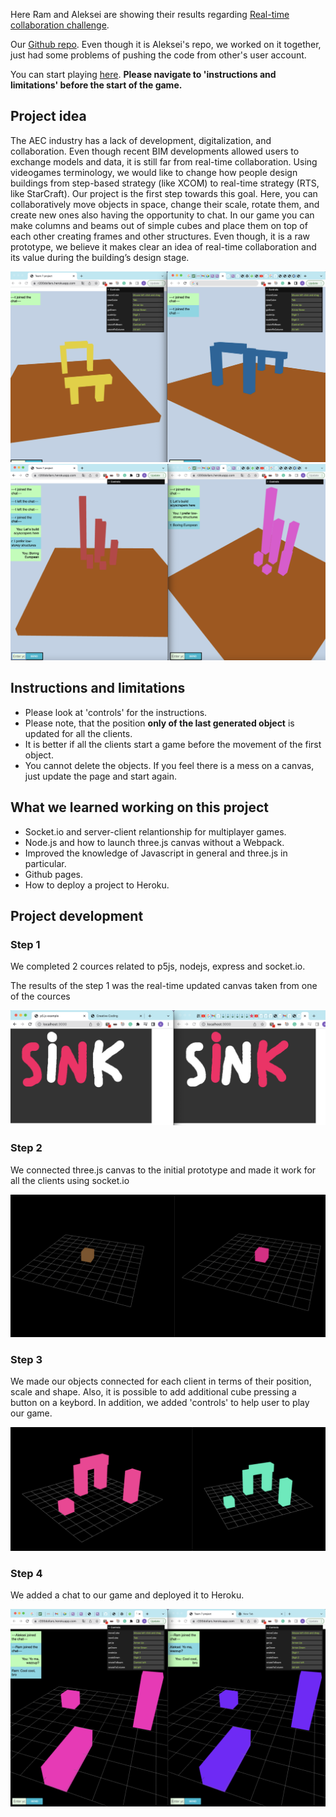Here Ram and Aleksei are showing their results regarding [Real-time collaboration challenge](https://djcldy.github.io/DBF-Creative-Coding/www/challenges/rtc/index.html).

Our [Github repo](https://github.com/alekseikondratenko/Collaborative-drawing). Even though it is Aleksei's repo, we worked on it together, just had some problems of pushing the code from other's user account.

You can start playing [here](https://r200dollars.herokuapp.com/). **Please navigate to 'instructions and limitations' before the start of the game.**

## Project idea

The AEC industry has a lack of development, digitalization, and collaboration. Even though recent BIM developments allowed users to exchange models and data, it is still far from real-time collaboration. Using videogames terminology, we would like to change how people design buildings from step-based strategy (like XCOM) to real-time strategy (RTS, like StarCraft). Our project is the first step towards this goal. Here, you can collaboratively move objects in space, change their scale, rotate them, and create new ones also having the opportunity to chat. In our game you can make columns and beams out of simple cubes and place them on top of each other creating frames and other structures. Even though, it is a raw prototype, we believe it makes clear an idea of real-time collaboration and its value during the building’s design stage. 

![Frames](Example1.png) ![City blocks](Example2.png)

## Instructions and limitations

- Please look at 'controls' for the instructions.
- Please note, that the position **only of the last generated object** is updated for all the clients.
- It is better if all the clients start a game before the movement of the first object.
- You cannot delete the objects. If you feel there is a mess on a canvas, just update the page and start again.

## What we learned working on this project

- Socket.io and server-client relantionship for multiplayer games.
- Node.js and how to launch three.js canvas without a Webpack.
- Improved the knowledge of Javascript in general and three.js in particular.
- Github pages.
- How to deploy a project to Heroku.

## Project development

### Step 1

We completed 2 cources related to p5js, nodejs, express and socket.io.

The results of the step 1 was the real-time updated canvas taken from one of the cources

![Day 1 screen](Day1.png)

### Step 2

We connected three.js canvas to the initial prototype and made it work for all the clients using socket.io

![Day 1 screen](Day1.5.png)

### Step 3

We made our objects connected for each client in terms of their position, scale and shape. Also, it is possible to add additional cube pressing a button on a keybord. In addition, we added 'controls' to help user to play our game.

![Day 1 screen](Day3.png)

### Step 4

We added a chat to our game and deployed it to Heroku.

![Day 1 screen](Day4.png)




